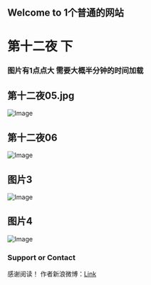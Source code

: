 ## Welcome to 1个普通的网站


# 第十二夜 下

### 图片有1点点大 需要大概半分钟的时间加载

## 第十二夜05.jpg
![Image](https://xiaochengxv-tuchuang.oss-cn-beijing.aliyuncs.com/linshi05.jpg)


## 第十二夜06
![Image](https://xiaochengxv-tuchuang.oss-cn-beijing.aliyuncs.com/linshi06.jpg)

## 图片3
![Image](https://xiaochengxv-tuchuang.oss-cn-beijing.aliyuncs.com/linshi07.jpg)

## 图片4
![Image](https://xiaochengxv-tuchuang.oss-cn-beijing.aliyuncs.com/linshi08.jpg)


### Support or Contact
感谢阅读！
作者新浪微博：[Link](https://weibo.com/u/5804614520?profile_ftype=1&is_all=1#_0)
